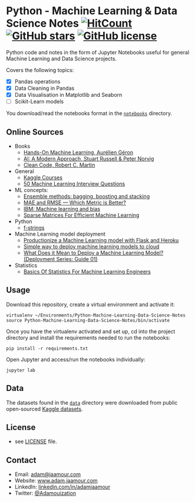 # Python - Machine Learning & Data Science Notes [![HitCount](http://hits.dwyl.com/https://githubcom/Adamouization/Python-Machine-Le/Python-Machine-Learning-Data-Science-Notes.svg)](http://hits.dwyl.com/https://githubcom/Adamouization/Python-Machine-Le/Python-Machine-Learning-Data-Science-Notes) [![GitHub stars](https://img.shields.io/github/stars/Adamouization/Python-Machine-Learning-Data-Science-Notes)](https://github.com/Adamouization/Python-Machine-Learning-Data-Science-Notes/stargazers) [![GitHub license](https://img.shields.io/github/license/Adamouization/Python-Machine-Learning-Data-Science-Notes)](https://github.com/Adamouization/Python-Machine-Learning-Data-Science-Notes/blob/master/LICENSE) 

Python code and notes in the form of Jupyter Notebooks useful for general Machine Learning and Data Science projects. 

Covers the following topics:

* [X] Pandas operations
* [X] Data Cleaning in Pandas
* [X] Data Visualisation in Matplotlib and Seaborn
* [ ] Scikit-Learn models

You download/read the notebooks format in the [`notebooks`](https://github.com/Adamouization/Python-Machine-Learning-Data-Science-Notes/tree/master/notebooks) directory.

## Online Sources

* Books
  * [Hands-On Machine Learning, Aurélien Géron](https://github.com/ageron/handson-ml)
  * [AI: A Modern Approach, Stuart Russell & Peter Norvig](http://aima.cs.berkeley.edu/)
  * [Clean Code, Robert C. Martin](https://www.oreilly.com/library/view/clean-code-a/9780136083238/)
* General
  * [Kaggle Courses](https://www.kaggle.com/learn)
  * [50 Machine Learning Interview Questions](https://www.javatpoint.com/machine-learning-interview-questions)
* ML concepts:
  * [Ensemble methods: bagging, boosting and stacking](https://towardsdatascience.com/ensemble-methods-bagging-boosting-and-stacking-c9214a10a205)
  * [MAE and RMSE — Which Metric is Better?](https://medium.com/human-in-a-machine-world/mae-and-rmse-which-metric-is-better-e60ac3bde13d)
  * [IBM: Machine learning and bias](https://developer.ibm.com/technologies/machine-learning/articles/machine-learning-and-bias)
  * [Sparse Matrices For Efficient Machine Learning ](https://dziganto.github.io/Sparse-Matrices-For-Efficient-Machine-Learning/)
* Python
  * [f-strings](https://realpython.com/python-f-strings/)
* Machine Learning model deployment
  * [Productionize a Machine Learning model with Flask and Heroku](https://towardsdatascience.com/productionize-a-machine-learning-model-with-flask-and-heroku-8201260503d2)
  * [Simple way to deploy machine learning models to cloud](https://towardsdatascience.com/simple-way-to-deploy-machine-learning-models-to-cloud-fd58b771fdcf)
  * [What Does it Mean to Deploy a Machine Learning Model? (Deployment Series: Guide 01)](https://mlinproduction.com/what-does-it-mean-to-deploy-a-machine-learning-model-deployment-series-01/)
* Statistics
  * [Basics Of Statistics For Machine Learning Engineers](https://medium.com/technology-nineleaps/basics-of-statistics-for-machine-learning-engineers-bf2887ac716c)
  
## Usage

Download this repository, create a virtual environment and activate it:

```
virtualenv ~/Environments/Python-Machine-Learning-Data-Science-Notes
source Python-Machine-Learning-Data-Science-Notes/bin/activate
```

Once you have the virtualenv activated and set up, cd into the project directory and install the requirements needed to run the notebooks:

```
pip install -r requirements.txt
```

Open Jupyter and access/run the notebooks individually:

```
jupyter lab
```

## Data

The datasets found in the [`data`](https://github.com/Adamouization/Python-Machine-Learning-Data-Science-Notes/tree/master/data) directory were downloaded from  public open-sourced [Kaggle datasets](https://www.kaggle.com/datasets).

## License 
* see [LICENSE](https://github.com/Adamouization/Python-Machine-Learning-Data-Science-Notes/blob/master/LICENSE) file.

## Contact
* Email: adam@jaamour.com
* Website: www.adam.jaamour.com
* LinkedIn: [linkedin.com/in/adamjaamour](https://www.linkedin.com/in/adamjaamour/)
* Twitter: [@Adamouization](https://twitter.com/Adamouization)
